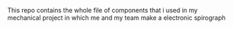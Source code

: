 This repo contains the whole file of components that i used in my mechanical project in which me and my team make a electronic spirograph
